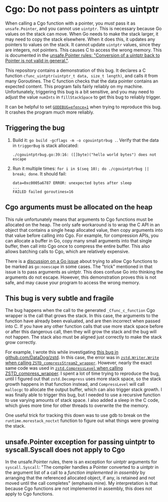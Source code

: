 # Cgo: Do not pass pointers as uintptr

When calling a Cgo function with a pointer, you *must* pass it as `unsafe.Pointer`, and you cannot use `uintptr`. This is necessary because Go values on the stack can move. When Go needs to make the stack larger, it may need to copy the stack elsewhere. When it does this, it updates any pointers to values on the stack. It cannot update `uintptr` values, since they are integers, not pointers. This causes C to access the wrong memory. This is documented in the [unsafe.Pointer rules: "Conversion of a uintptr back to Pointer is not valid in general."](https://golang.org/pkg/unsafe/#Pointer).

This repository contains a demonstration of this bug. It declares a C function `cfunc_uintptr(uintptr_t data, size_t length)`, and calls it from many Goroutines. The C function checks that the data pointer contains an expected content. This program fails fairly reliably on my machine. Unfortunately, triggering this bug is a bit sensitive, and you may need to adjust the value `numInts` in `fillStackSpace` to get this bug to reliably trigger.

It can be helpful to set [`GODEBUG=efence=1`](https://golang.org/pkg/runtime/) when trying to reproduce this bug. It crashes the program much more reliably.


## Triggering the bug

1. Build it: `go build -gcflags -m -o cgouintptrbug .`. Verify that the data in `triggerBug` is stack allocated:
    ```
    ./cgouintptrbug.go:39:16: ([]byte)("hello world bytes") does not escape
    ```
2. Run it multiple times: `for i in $(seq 10); do ./cgouintptrbug || break; done`. It should fail:
    ```
    data=0xc0005a6787 ERROR: unexpected bytes after sleep
    ...
    FAILED failed goroutines=16
    ```


## Cgo arguments must be allocated on the heap

This rule unfortunately means that arguments to Cgo functions must be allocated on the heap. The only safe workaround is to wrap the C API in an object that contains a single heap allocated value, then copy arguments into that value before calling into Cgo. For example, for compression APIs, you can allocate a buffer in Go, copy many small arguments into that single buffer, then call into Cgo once to compress the entire buffer. This also allows batching calls to Cgo, which are relatively expensive.

There is a [discussion on a Go issue](https://github.com/golang/go/issues/24450) about trying to allow Cgo functions to be marked as `go:noescape` in some cases. The "trick" mentioned in that issue is to pass arguments as uintptr. This does confuse Go into thinking the arguments do not escape. However, this demonstration proves this is not safe, and may cause your program to access the wrong memory.


## This bug is very subtle and fragile

The bug happens when the call to the generated `_Cfunc_c_function` Cgo wrapper is the call that grows the stack. In this case, the arguments to the function have already been evaluated, and are then incorrect when passed into C. If you have any other function calls that use more stack space before or after this dangerous call, then they will grow the stack and the bug will not happen. The stack also must be aligned just correctly to make the stack grow correctly.

For example, I wrote this while investigating [this bug in github.com/DataDog/zstd](https://github.com/DataDog/zstd/issues). In this case, the error was in [`zstd.Writer.Write` when calling `ZSTD_compressStream2_wrapper`](https://github.com/DataDog/zstd/blob/6791cb49a0c2828a206828968d52f07bc07075f8/zstd_stream.go#L173). However, nearly the exact same code was used in [`zstd.CompressLevel` when calling ZSTD_compress_wrapper](https://github.com/DataDog/zstd/blob/6791cb49a0c2828a206828968d52f07bc07075f8/zstd.go#L81). I spent a lot of time trying to reproduce the bug, until I figured out that `zstd.Decompress` uses more stack space, so the stack growth happens in that function instead, and `CompressLevel` will call `mallocgc` to allocate the output buffer, which can also trigger stack growth. I was finally able to trigger this bug, but I needed to use a recursive function to use varying amounts of stack space. I also added a sleep in the C code, which gives more time for other threads to overwrite the the memory.

One useful trick for tracking this down was to use gdb to break on the `runtime.morestack_noctxt` function to figure out what things were growing the stack.


## unsafe.Pointer exception for passing uintptr to syscall.Syscall does not apply to Cgo

In the unsafe.Pointer rules, there is an exception for uintptr arguments for `syscall.Syscall`: "The compiler handles a Pointer converted to a uintptr in the argument list of a call to a *function implemented in assembly* by arranging that the referenced allocated object, if any, is retained and not moved until the call completes" (emphasis mine). My interpretation is that because Cgo functions are not implemented in assembly, this does not apply to Cgo functions.
